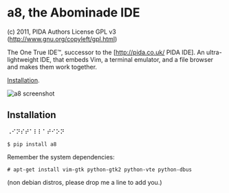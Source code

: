
a8, the Abominade IDE
==

(c) 2011, PIDA Authors
License GPL v3 (http://www.gnu.org/copyleft/gpl.html)



The One True IDE™, successor to the [http://pida.co.uk/ PIDA IDE]. An ultra-lightweight IDE, that embeds Vim, a terminal emulator, and a file browser and makes them work together.

[Installation](#installation).

![a8 screenshot](https://lh4.googleusercontent.com/-PtipCpFvTcc/TvpPhtdtTeI/AAAAAAAADI0/tUVBvU3uLAA/s0-d/a8.png)


Installation
--

⠠⠊⠝⠎⠞⠁⠇⠇⠁⠞⠊⠕⠝

    $ pip install a8

Remember the system dependencies:

    # apt-get install vim-gtk python-gtk2 python-vte python-dbus

(non debian distros, please drop me a line to add you.)


